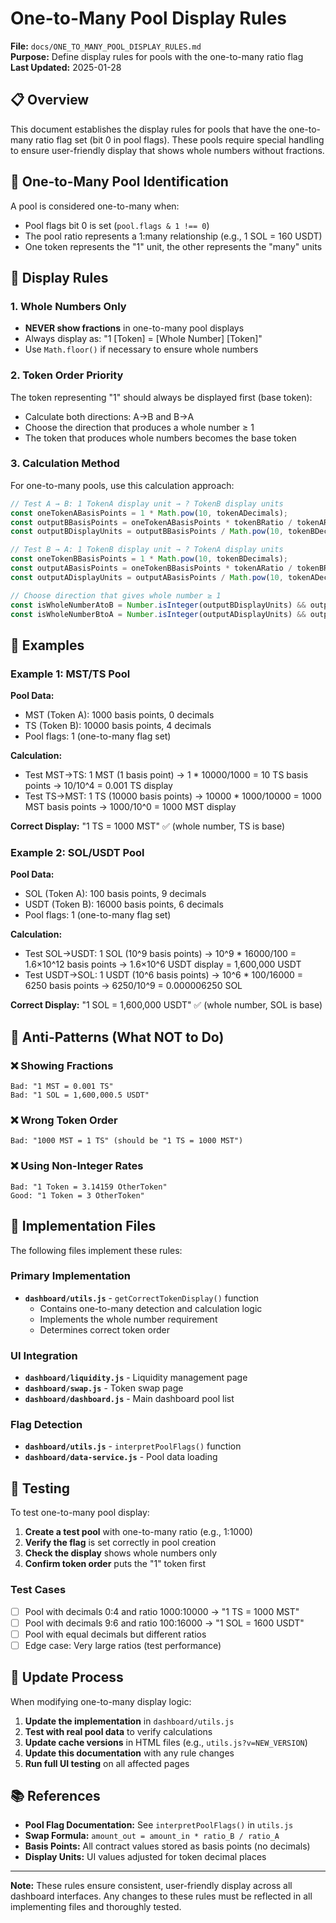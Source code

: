 # One-to-Many Pool Display Rules

**File:** `docs/ONE_TO_MANY_POOL_DISPLAY_RULES.md`  
**Purpose:** Define display rules for pools with the one-to-many ratio flag  
**Last Updated:** 2025-01-28

## 📋 Overview

This document establishes the display rules for pools that have the one-to-many ratio flag set (bit 0 in pool flags). These pools require special handling to ensure user-friendly display that shows whole numbers without fractions.

## 🎯 One-to-Many Pool Identification

A pool is considered one-to-many when:
- Pool flags bit 0 is set (`pool.flags & 1 !== 0`)
- The pool ratio represents a 1:many relationship (e.g., 1 SOL = 160 USDT)
- One token represents the "1" unit, the other represents the "many" units

## 📏 Display Rules

### 1. Whole Numbers Only
- **NEVER show fractions** in one-to-many pool displays
- Always display as: "1 [Token] = [Whole Number] [Token]"
- Use `Math.floor()` if necessary to ensure whole numbers

### 2. Token Order Priority
The token representing "1" should always be displayed first (base token):
- Calculate both directions: A→B and B→A
- Choose the direction that produces a whole number ≥ 1
- The token that produces whole numbers becomes the base token

### 3. Calculation Method
For one-to-many pools, use this calculation approach:

```javascript
// Test A → B: 1 TokenA display unit → ? TokenB display units
const oneTokenABasisPoints = 1 * Math.pow(10, tokenADecimals);
const outputBBasisPoints = oneTokenABasisPoints * tokenBRatio / tokenARatio;
const outputBDisplayUnits = outputBBasisPoints / Math.pow(10, tokenBDecimals);

// Test B → A: 1 TokenB display unit → ? TokenA display units  
const oneTokenBBasisPoints = 1 * Math.pow(10, tokenBDecimals);
const outputABasisPoints = oneTokenBBasisPoints * tokenARatio / tokenBRatio;
const outputADisplayUnits = outputABasisPoints / Math.pow(10, tokenADecimals);

// Choose direction that gives whole number ≥ 1
const isWholeNumberAtoB = Number.isInteger(outputBDisplayUnits) && outputBDisplayUnits >= 1;
const isWholeNumberBtoA = Number.isInteger(outputADisplayUnits) && outputADisplayUnits >= 1;
```

## 📝 Examples

### Example 1: MST/TS Pool
**Pool Data:**
- MST (Token A): 1000 basis points, 0 decimals
- TS (Token B): 10000 basis points, 4 decimals
- Pool flags: 1 (one-to-many flag set)

**Calculation:**
- Test MST→TS: 1 MST (1 basis point) → 1 * 10000/1000 = 10 TS basis points → 10/10^4 = 0.001 TS display
- Test TS→MST: 1 TS (10000 basis points) → 10000 * 1000/10000 = 1000 MST basis points → 1000/10^0 = 1000 MST display

**Correct Display:** "1 TS = 1000 MST" ✅ (whole number, TS is base)

### Example 2: SOL/USDT Pool  
**Pool Data:**
- SOL (Token A): 100 basis points, 9 decimals
- USDT (Token B): 16000 basis points, 6 decimals
- Pool flags: 1 (one-to-many flag set)

**Calculation:**
- Test SOL→USDT: 1 SOL (10^9 basis points) → 10^9 * 16000/100 = 1.6×10^12 basis points → 1.6×10^6 USDT display = 1,600,000 USDT
- Test USDT→SOL: 1 USDT (10^6 basis points) → 10^6 * 100/16000 = 6250 basis points → 6250/10^9 = 0.000006250 SOL

**Correct Display:** "1 SOL = 1,600,000 USDT" ✅ (whole number, SOL is base)

## 🚫 Anti-Patterns (What NOT to Do)

### ❌ Showing Fractions
```
Bad: "1 MST = 0.001 TS"
Bad: "1 SOL = 1,600,000.5 USDT"
```

### ❌ Wrong Token Order
```
Bad: "1000 MST = 1 TS" (should be "1 TS = 1000 MST")
```

### ❌ Using Non-Integer Rates
```
Bad: "1 Token = 3.14159 OtherToken"
Good: "1 Token = 3 OtherToken"
```

## 🔧 Implementation Files

The following files implement these rules:

### Primary Implementation
- **`dashboard/utils.js`** - `getCorrectTokenDisplay()` function
  - Contains one-to-many detection and calculation logic
  - Implements the whole number requirement
  - Determines correct token order

### UI Integration
- **`dashboard/liquidity.js`** - Liquidity management page
- **`dashboard/swap.js`** - Token swap page  
- **`dashboard/dashboard.js`** - Main dashboard pool list

### Flag Detection
- **`dashboard/utils.js`** - `interpretPoolFlags()` function
- **`dashboard/data-service.js`** - Pool data loading

## 🧪 Testing

To test one-to-many pool display:

1. **Create a test pool** with one-to-many ratio (e.g., 1:1000)
2. **Verify the flag** is set correctly in pool creation
3. **Check the display** shows whole numbers only
4. **Confirm token order** puts the "1" token first

### Test Cases
- [ ] Pool with decimals 0:4 and ratio 1000:10000 → "1 TS = 1000 MST"
- [ ] Pool with decimals 9:6 and ratio 100:16000 → "1 SOL = 1600 USDT"  
- [ ] Pool with equal decimals but different ratios
- [ ] Edge case: Very large ratios (test performance)

## 🔄 Update Process

When modifying one-to-many display logic:

1. **Update the implementation** in `dashboard/utils.js`
2. **Test with real pool data** to verify calculations
3. **Update cache versions** in HTML files (e.g., `utils.js?v=NEW_VERSION`)
4. **Update this documentation** with any rule changes
5. **Run full UI testing** on all affected pages

## 📚 References

- **Pool Flag Documentation:** See `interpretPoolFlags()` in `utils.js`
- **Swap Formula:** `amount_out = amount_in * ratio_B / ratio_A`
- **Basis Points:** All contract values stored as basis points (no decimals)
- **Display Units:** UI values adjusted for token decimal places

---

**Note:** These rules ensure consistent, user-friendly display across all dashboard interfaces. Any changes to these rules must be reflected in all implementing files and thoroughly tested.
